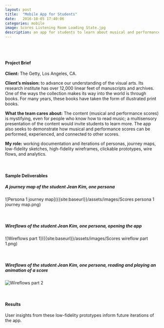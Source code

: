 ```yaml
---
layout: post
title:  "Mobile App for Students"
date:   2016-10-05 17:40:06
categories: mobile
image: Scores Listening Room Loading State.jpg
description: an app for students to learn about musical and performance scores
---
```

<br>
<br>

#### Project Brief
**Client:** The Getty, Los Angeles, CA.
<br>

**Client’s mission:** to advance our understanding of the visual arts. Its research institute has over 12,000 linear feet of manuscripts and archives. One of the ways the collection makes its way into the world is through books. For many years, these books have taken the form of illustrated print books.
<br>

**What the team cares about:** The content (musical and performance scores) is mystifying, even for people who know how to read music; a multisensory presentation of the content would invite students to learn more. The app also seeks to demonstrate how musical and performance scores can be performed, experienced, and connected to other scores.
<br>

**My role:** working documentation and iterations of personas, journey maps, low-fidelity sketches, high-fidelity wireframes, clickable prototypes, wire flows, and analytics. <br>
<br>
<br>

#### Sample Deliverables

##### **A journey map of the student Jean Kim, one persona**

![Persona 1 journey map]({{site:baseurl}}/assets/images/Scores persona 1 journey map.png)
<br>
<br>
<br>

##### **Wireflows of the student Jean Kim, one persona, opening the app**

![Wireflows part 1]({{site:baseurl}}/assets/images/Scores wireflow part 1.png)
<br>
<br>
<br>

##### **Wireflows of the student Jean Kim, one persona, reading and playing an animation of a score**

![Wireflows part 2]({{site:baseurl}}/assets/images/Scores_wireflow_part_2.png)
<br>
<br>
<br>

#### Results

User insights from these low-fidelity prototypes inform future iterations of the app.
